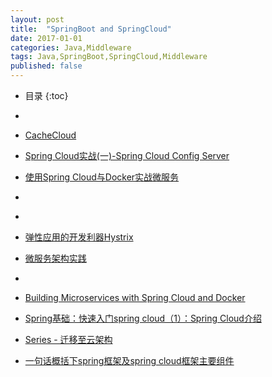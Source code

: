 ```yaml
---
layout: post
title:  "SpringBoot and SpringCloud"
date: 2017-01-01
categories: Java,Middleware
tags: Java,SpringBoot,SpringCloud,Middleware
published: false
---
```

* 目录
{:toc}

- [](http://blog.didispace.com/categories/Spring-Cloud/)
- [CacheCloud](https://cachecloud.github.io/2016/11/03/Redis%20Cluster%E5%A4%9A%E6%9C%BA%E6%88%BF%E9%AB%98%E5%8F%AF%E7%94%A8%E5%AE%9E%E7%8E%B0/)
- [Spring Cloud实战(一)-Spring Cloud Config Server](https://segmentfault.com/a/1190000006138698)
- [使用Spring Cloud与Docker实战微服务](https://www.gitbook.com/book/eacdy/spring-cloud-book/details)
- [](http://blog.csdn.net/zhuchuangang/article/category/6187218)
- [](http://www.cnblogs.com/skyblog/category/774535.html)
- [弹性应用的开发利器Hystrix](https://www.gitbook.com/book/stonetingxin/hystrix/details)
- [微服务架构实践](http://www.cnblogs.com/java-zhao/p/5538232.html)
- [](https://github.com/yidongnan/spring-cloud-netflix-example)
- [Building Microservices with Spring Cloud and Docker](http://www.kennybastani.com/2015/07/spring-cloud-docker-microservices.html?mkt_tok=3RkMMJWWfF9wsRonuqTMZKXonjHpfsX57ukoWaC0lMI%2F0ER3fOvrPUfGjI4ATcdqI%2BSLDwEYGJlv6SgFQ7LMMaZq1rgMXBk%3D)
- [Spring基础：快速入门spring cloud（1）：Spring Cloud介绍](http://blog.csdn.net/liumiaocn/article/details/53868315)
- [Series - 迁移至云架构](http://nielinjie.github.io/blog/2015/06/07/cloud6/)

- [一句话概括下spring框架及spring cloud框架主要组件](http://www.cnblogs.com/skyblog/p/5073843.html)
